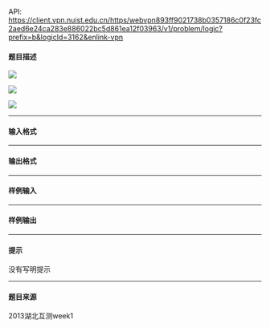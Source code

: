 API: https://client.vpn.nuist.edu.cn/https/webvpn893ff9021738b0357186c0f23fc2aed6e24ca283e886022bc5d861ea12f03963/v1/problem/logic?prefix=b&logicId=3162&enlink-vpn

#### 题目描述

![](../file/3162_0.jpg)

![](../file/3162_1.jpg)

![](../file/3162_2.jpg)

---

#### 输入格式

---

#### 输出格式

---

#### 样例输入

---

#### 样例输出

---

#### 提示

没有写明提示

---

#### 题目来源

2013湖北互测week1